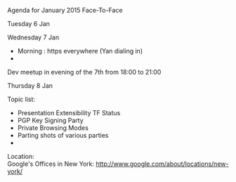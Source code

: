 Agenda for January 2015 Face-To-Face

Tuesday 6 Jan

Wednesday 7 Jan
* Morning : https everywhere (Yan dialing in)
* 

Dev meetup in evening of the 7th from 18:00 to 21:00

Thursday 8 Jan


Topic list:
 * Presentation Extensibility TF Status
 * PGP Key Signing Party
 * Private Browsing Modes
 * Parting shots of various parties
 * 

Location:  
Google's Offices in New York: http://www.google.com/about/locations/new-york/
